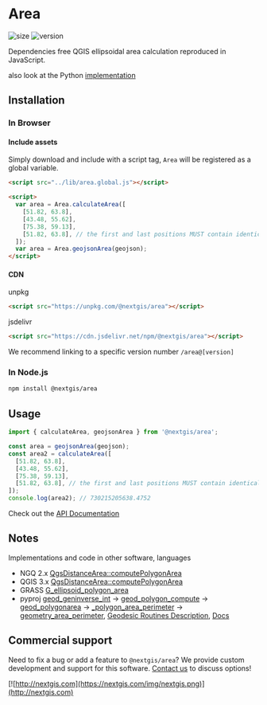 # Area

![size](https://img.shields.io/bundlephobia/minzip/@nextgis/area) ![version](https://img.shields.io/npm/v/@nextgis/area)

Dependencies free QGIS ellipsoidal area calculation reproduced in JavaScript.

also look at the Python [implementation](https://github.com/nextgis/qgis-area-calc)

## Installation

### In Browser

#### Include assets

Simply download and include with a script tag, `Area` will be registered as a global variable.

```html
<script src="../lib/area.global.js"></script>

<script>
  var area = Area.calculateArea([
    [51.82, 63.8],
    [43.48, 55.62],
    [75.38, 59.13],
    [51.82, 63.8], // the first and last positions MUST contain identical values
  ]);
  var area = Area.geojsonArea(geojson);
</script>
```

#### CDN

unpkg

```html
<script src="https://unpkg.com/@nextgis/area"></script>
```

jsdelivr

```html
<script src="https://cdn.jsdelivr.net/npm/@nextgis/area"></script>
```

We recommend linking to a specific version number `/area@[version]`

### In Node.js

```bash
npm install @nextgis/area
```

## Usage

```javascript
import { calculateArea, geojsonArea } from '@nextgis/area';

const area = geojsonArea(geojson);
const area2 = calculateArea([
  [51.82, 63.8],
  [43.48, 55.62],
  [75.38, 59.13],
  [51.82, 63.8], // the first and last positions MUST contain identical values
]);
console.log(area2); // 730215205638.4752
```

Check out the [API Documentation](https://code-api.nextgis.com/modules/area.html)

## Notes

Implementations and code in other software, languages

* NGQ 2.x [QgsDistanceArea::computePolygonArea](https://github.com/nextgis/nextgisqgis/blob/424126701151c25879a8ecfb17b387a346129f1c/src/core/qgsdistancearea.cpp#L889)
* QGIS 3.x [QgsDistanceArea::computePolygonArea](https://github.com/qgis/QGIS/blob/master/src/core/qgsdistancearea.cpp#L1022)
* GRASS [G_ellipsoid_polygon_area](https://github.com/OSGeo/grass/blob/53eda832018485b0d02f94755c8cca9c499c528d/lib/gis/area_poly1.c)
* pyproj [geod_geninverse_int](https://github.com/OSGeo/PROJ/blob/2414eb2bb655588b4b7e9fe86bba70592bd7f911/src/geodesic.c#L674) -> [geod_polygon_compute](https://github.com/OSGeo/PROJ/blob/2414eb2bb655588b4b7e9fe86bba70592bd7f911/src/geodesic.c#L1842) -> [geod_polygonarea](https://github.com/OSGeo/PROJ/blob/2414eb2bb655588b4b7e9fe86bba70592bd7f911/src/geodesic.c#L1948) -> [_polygon_area_perimeter](https://github.com/pyproj4/pyproj/blob/17886ea3a8b0aac9cc1f7d33275e8e2850a65463/pyproj/_geod.pyx#L266) -> [geometry_area_perimeter](https://github.com/pyproj4/pyproj/blob/17886ea3a8b0aac9cc1f7d33275e8e2850a65463/pyproj/geod.py#L517), [Geodesic Routines Description](https://github.com/OSGeo/PROJ/blob/master/src/geodesic.h#L1948), [Docs](https://pyproj4.github.io/pyproj/stable/api/geod.html#pyproj.Geod.geometry_area_perimeter)

## Commercial support

Need to fix a bug or add a feature to `@nextgis/area`? We provide custom development and support for this software. [Contact us](http://nextgis.com/contact/) to discuss options!

[![http://nextgis.com](https://nextgis.com/img/nextgis.png)](http://nextgis.com)
